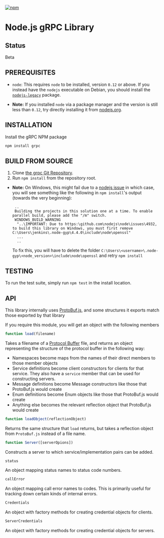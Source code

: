 [![npm](https://img.shields.io/npm/v/grpc.svg)](https://www.npmjs.com/package/grpc)
# Node.js gRPC Library

## Status
Beta

## PREREQUISITES
- `node`: This requires `node` to be installed, version `0.12` or above. If you instead have the `nodejs` executable on Debian, you should install the [`nodejs-legacy`](https://packages.debian.org/sid/nodejs-legacy) package.

- **Note:** If you installed `node` via a package manager and the version is still less than `0.12`, try directly installing it from [nodejs.org](https://nodejs.org).

## INSTALLATION

Install the gRPC NPM package

```sh
npm install grpc
```

## BUILD FROM SOURCE
 1. Clone [the grpc Git Repository](https://github.com/grpc/grpc).
 2. Run `npm install` from the repository root.

 - **Note:** On Windows, this might fail due to a [nodejs issue](nodejs/node#4932) in which case, you will see something like the following in `npm install`'s output (towards the very beginning):

    ```
     ..
     Building the projects in this solution one at a time. To enable parallel build, please add the "/m" switch.
     WINDOWS_BUILD_WARNING
      "..\IMPORTANT: Due to https:\github.com\nodejs\node\issues\4932, to build this library on Windows, you must first remove C:\Users\jenkins\.node-gyp\4.4.0\include\node\openssl"
      ...
      ..
    ```

    To fix this, you will have to delete the folder `C:\Users\<username>\.node-gyp\<node_version>\include\node\openssl` and retry `npm install`


## TESTING
To run the test suite, simply run `npm test` in the install location.

## API
This library internally uses [ProtoBuf.js](https://github.com/dcodeIO/ProtoBuf.js), and some structures it exports match those exported by that library

If you require this module, you will get an object with the following members

```javascript
function load(filename)
```

Takes a filename of a [Protocol Buffer](https://developers.google.com/protocol-buffers/) file, and returns an object representing the structure of the protocol buffer in the following way:

 - Namespaces become maps from the names of their direct members to those member objects
 - Service definitions become client constructors for clients for that service. They also have a `service` member that can be used for constructing servers.
 - Message definitions become Message constructors like those that ProtoBuf.js would create
 - Enum definitions become Enum objects like those that ProtoBuf.js would create
 - Anything else becomes the relevant reflection object that ProtoBuf.js would create


```javascript
function loadObject(reflectionObject)
```

Returns the same structure that `load` returns, but takes a reflection object from `ProtoBuf.js` instead of a file name.

```javascript
function Server([serverOpions])
```

Constructs a server to which service/implementation pairs can be added.


```javascript
status
```

An object mapping status names to status code numbers.


```javascript
callError
```

An object mapping call error names to codes. This is primarily useful for tracking down certain kinds of internal errors.


```javascript
Credentials
```

An object with factory methods for creating credential objects for clients.


```javascript
ServerCredentials
```

An object with factory methods for creating credential objects for servers.
